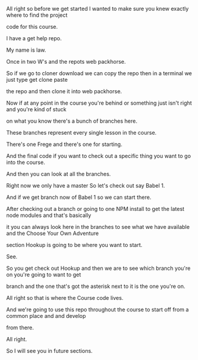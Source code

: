 All right so before we get started I wanted to make sure you knew exactly where to find the project

code for this course.

I have a get help repo.

My name is law.

Once in two W's and the repots web packhorse.

So if we go to cloner download we can copy the repo then in a terminal we just type get clone paste

the repo and then clone it into web packhorse.

Now if at any point in the course you're behind or something just isn't right and you're kind of stuck

on what you know there's a bunch of branches here.

These branches represent every single lesson in the course.

There's one Frege and there's one for starting.

And the final code if you want to check out a specific thing you want to go into the course.

And then you can look at all the branches.

Right now we only have a master So let's check out say Babel 1.

And if we get branch now of Babel 1 so we can start there.

After checking out a branch or going to one NPM install to get the latest node modules and that's basically

it you can always look here in the branches to see what we have available and the Choose Your Own Adventure

section Hookup is going to be where you want to start.

See.

So you get check out Hookup and then we are to see which branch you're on you're going to want to get

branch and the one that's got the asterisk next to it is the one you're on.

All right so that is where the Course code lives.

And we're going to use this repo throughout the course to start off from a common place and and develop

from there.

All right.

So I will see you in future sections.
